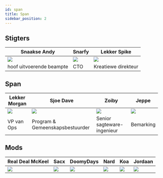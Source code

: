 ```yaml
---
id: span
title: Span
sidebar_position: 2
---
```


## Stigters

| Snaakse Andy             | Snarfy               | Lekker Spike             |
| ------------------------ | -------------------- | ------------------------ |
| ![](/img/NiftyAndy.png)  | ![](/img/snarfy.png) | ![](/img/NiftySpike.png) |
| hoof uitvoerende beampte | CTO                  | Kreatiewe direkteur      |

## Span

| Lekker Morgan             | Sjoe Dave                       | Zoiby                      | Jeppe               |
| ------------------------- | ------------------------------- | -------------------------- | ------------------- |
| ![](/img/NiftyMorgan.png) | ![](/img/bolo.png)              | ![](/img/zoiby.png)        | ![](/img/jeppe.png) |
| VP van Ops                | Program & Gemeenskapsbestuurder | Senior sagteware-ingenieur | Bemarking           |

## Mods

| Real Deal McKeel       | Sacx               | DoomyDays           | Nard               | Koa               | Jordaan              |
| ---------------------- | ------------------ | ------------------- | ------------------ | ----------------- | -------------------- |
| ![](/img/realdeal.png) | ![](/img/sacx.png) | ![](/img/doomy.png) | ![](/img/nard.png) | ![](/img/koa.png) | ![](/img/jordan.png) |
